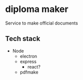 # diploma maker
Service to make official documents 

## Tech stack

* Node
  * electron
  * express
    * react?
  * pdfmake
  



